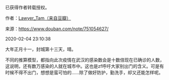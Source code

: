 已获得作者转载授权。


作者：[Lawyer_Tam（来自豆瓣）](https://www.douban.com/people/50118435/)


来源：https://www.douban.com/note/751054627/


2020-02-04 23:10:38


大年正月十一，封城第十三天，晴。  

不同的推算模型，都指向此次疫情在武汉的感染数会是十数倍现在已确诊的人数，这说明，还有数万感染的人就在城市中。这也是zf呼吁大家别出门的含义。可是有时候不得不出门，想想是蛮可怕的……除了做好防护，勤洗手，却又还能怎样呢。  

